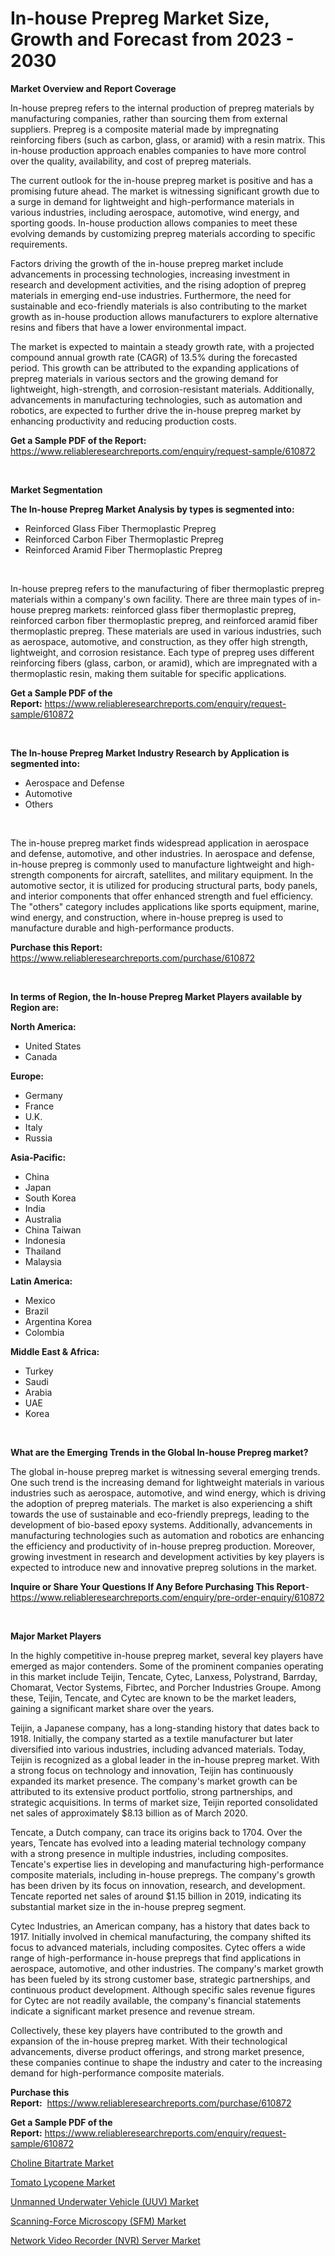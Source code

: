 <p><h1>In-house Prepreg Market Size, Growth and Forecast from 2023 - 2030</h1></p><p><strong>Market Overview and Report Coverage</strong></p>
<p><p>In-house prepreg refers to the internal production of prepreg materials by manufacturing companies, rather than sourcing them from external suppliers. Prepreg is a composite material made by impregnating reinforcing fibers (such as carbon, glass, or aramid) with a resin matrix. This in-house production approach enables companies to have more control over the quality, availability, and cost of prepreg materials.</p><p>The current outlook for the in-house prepreg market is positive and has a promising future ahead. The market is witnessing significant growth due to a surge in demand for lightweight and high-performance materials in various industries, including aerospace, automotive, wind energy, and sporting goods. In-house production allows companies to meet these evolving demands by customizing prepreg materials according to specific requirements.</p><p>Factors driving the growth of the in-house prepreg market include advancements in processing technologies, increasing investment in research and development activities, and the rising adoption of prepreg materials in emerging end-use industries. Furthermore, the need for sustainable and eco-friendly materials is also contributing to the market growth as in-house production allows manufacturers to explore alternative resins and fibers that have a lower environmental impact.</p><p>The market is expected to maintain a steady growth rate, with a projected compound annual growth rate (CAGR) of 13.5% during the forecasted period. This growth can be attributed to the expanding applications of prepreg materials in various sectors and the growing demand for lightweight, high-strength, and corrosion-resistant materials. Additionally, advancements in manufacturing technologies, such as automation and robotics, are expected to further drive the in-house prepreg market by enhancing productivity and reducing production costs.</p></p>
<p><strong>Get a Sample PDF of the Report:</strong> <a href="https://www.reliableresearchreports.com/enquiry/request-sample/610872">https://www.reliableresearchreports.com/enquiry/request-sample/610872</a></p>
<p>&nbsp;</p>
<p><strong>Market Segmentation</strong></p>
<p><strong>The In-house Prepreg Market Analysis by types is segmented into:</strong></p>
<p><ul><li>Reinforced Glass Fiber Thermoplastic Prepreg</li><li>Reinforced Carbon Fiber Thermoplastic Prepreg</li><li>Reinforced Aramid Fiber Thermoplastic Prepreg</li></ul></p>
<p>&nbsp;</p>
<p><p>In-house prepreg refers to the manufacturing of fiber thermoplastic prepreg materials within a company's own facility. There are three main types of in-house prepreg markets: reinforced glass fiber thermoplastic prepreg, reinforced carbon fiber thermoplastic prepreg, and reinforced aramid fiber thermoplastic prepreg. These materials are used in various industries, such as aerospace, automotive, and construction, as they offer high strength, lightweight, and corrosion resistance. Each type of prepreg uses different reinforcing fibers (glass, carbon, or aramid), which are impregnated with a thermoplastic resin, making them suitable for specific applications.</p></p>
<p><strong>Get a Sample PDF of the Report:</strong>&nbsp;<a href="https://www.reliableresearchreports.com/enquiry/request-sample/610872">https://www.reliableresearchreports.com/enquiry/request-sample/610872</a></p>
<p>&nbsp;</p>
<p><strong>The In-house Prepreg Market Industry Research by Application is segmented into:</strong></p>
<p><ul><li>Aerospace and Defense</li><li>Automotive</li><li>Others</li></ul></p>
<p>&nbsp;</p>
<p><p>The in-house prepreg market finds widespread application in aerospace and defense, automotive, and other industries. In aerospace and defense, in-house prepreg is commonly used to manufacture lightweight and high-strength components for aircraft, satellites, and military equipment. In the automotive sector, it is utilized for producing structural parts, body panels, and interior components that offer enhanced strength and fuel efficiency. The "others" category includes applications like sports equipment, marine, wind energy, and construction, where in-house prepreg is used to manufacture durable and high-performance products.</p></p>
<p><strong>Purchase this Report:</strong>&nbsp; <a href="https://www.reliableresearchreports.com/purchase/610872">https://www.reliableresearchreports.com/purchase/610872</a></p>
<p>&nbsp;</p>
<p><strong>In terms of Region, the In-house Prepreg Market Players available by Region are:</strong></p>
<p>
    <p> <strong> North America: </strong>
        <ul>
            <li>United States</li>
            <li>Canada</li>
        </ul>
        </p> 
    <p> <strong> Europe: </strong>
        <ul>
            <li>Germany</li>
            <li>France</li>
            <li>U.K.</li>
            <li>Italy</li>
            <li>Russia</li>
        </ul>
        </p> 
    <p> <strong> Asia-Pacific: </strong>
        <ul>
            <li>China</li>
            <li>Japan</li>
            <li>South Korea</li>
            <li>India</li>
            <li>Australia</li>
            <li>China Taiwan</li>
            <li>Indonesia</li>
            <li>Thailand</li>
            <li>Malaysia</li>
        </ul>
        </p> 
    <p> <strong> Latin America: </strong>
        <ul>
            <li>Mexico</li>
            <li>Brazil</li>
            <li>Argentina Korea</li>
            <li>Colombia</li>
        </ul>
        </p> 
    <p> <strong> Middle East & Africa: </strong>
        <ul>
            <li>Turkey</li>
            <li>Saudi</li>
            <li>Arabia</li>
            <li>UAE</li>
            <li>Korea</li>
        </ul>
    </p>
    </p>
<p>&nbsp;</p>
<p><strong>What are the Emerging Trends in the Global In-house Prepreg market?</strong></p>
<p><p>The global in-house prepreg market is witnessing several emerging trends. One such trend is the increasing demand for lightweight materials in various industries such as aerospace, automotive, and wind energy, which is driving the adoption of prepreg materials. The market is also experiencing a shift towards the use of sustainable and eco-friendly prepregs, leading to the development of bio-based epoxy systems. Additionally, advancements in manufacturing technologies such as automation and robotics are enhancing the efficiency and productivity of in-house prepreg production. Moreover, growing investment in research and development activities by key players is expected to introduce new and innovative prepreg solutions in the market.</p></p>
<p><strong>Inquire or Share Your Questions If Any Before Purchasing This Report</strong>- <a href="https://www.reliableresearchreports.com/enquiry/pre-order-enquiry/610872">https://www.reliableresearchreports.com/enquiry/pre-order-enquiry/610872</a></p>
<p>&nbsp;</p>
<p><strong>Major Market Players</strong></p>
<p><p>In the highly competitive in-house prepreg market, several key players have emerged as major contenders. Some of the prominent companies operating in this market include Teijin, Tencate, Cytec, Lanxess, Polystrand, Barrday, Chomarat, Vector Systems, Fibrtec, and Porcher Industries Groupe. Among these, Teijin, Tencate, and Cytec are known to be the market leaders, gaining a significant market share over the years.</p><p>Teijin, a Japanese company, has a long-standing history that dates back to 1918. Initially, the company started as a textile manufacturer but later diversified into various industries, including advanced materials. Today, Teijin is recognized as a global leader in the in-house prepreg market. With a strong focus on technology and innovation, Teijin has continuously expanded its market presence. The company's market growth can be attributed to its extensive product portfolio, strong partnerships, and strategic acquisitions. In terms of market size, Teijin reported consolidated net sales of approximately $8.13 billion as of March 2020.</p><p>Tencate, a Dutch company, can trace its origins back to 1704. Over the years, Tencate has evolved into a leading material technology company with a strong presence in multiple industries, including composites. Tencate's expertise lies in developing and manufacturing high-performance composite materials, including in-house prepregs. The company's growth has been driven by its focus on innovation, research, and development. Tencate reported net sales of around $1.15 billion in 2019, indicating its substantial market size in the in-house prepreg segment.</p><p>Cytec Industries, an American company, has a history that dates back to 1917. Initially involved in chemical manufacturing, the company shifted its focus to advanced materials, including composites. Cytec offers a wide range of high-performance in-house prepregs that find applications in aerospace, automotive, and other industries. The company's market growth has been fueled by its strong customer base, strategic partnerships, and continuous product development. Although specific sales revenue figures for Cytec are not readily available, the company's financial statements indicate a significant market presence and revenue stream.</p><p>Collectively, these key players have contributed to the growth and expansion of the in-house prepreg market. With their technological advancements, diverse product offerings, and strong market presence, these companies continue to shape the industry and cater to the increasing demand for high-performance composite materials.</p></p>
<p><strong>Purchase this Report:</strong>&nbsp;&nbsp;<a href="https://www.reliableresearchreports.com/purchase/610872">https://www.reliableresearchreports.com/purchase/610872</a></p>
<p></p>
<p><strong>Get a Sample PDF of the Report:</strong>&nbsp;<a href="https://www.reliableresearchreports.com/enquiry/request-sample/610872">https://www.reliableresearchreports.com/enquiry/request-sample/610872</a></p>
<p><p><a href="https://medium.com/@darbyledner/choline-bitartrate-market-size-growth-forecast-2023-2030-b137b09d5624">Choline Bitartrate Market</a></p><p><a href="https://medium.com/@mskylatoy/tomato-lycopene-market-size-growth-forecast-2023-2030-1d56b8ba0ca0">Tomato Lycopene Market</a></p><p><a href="https://www.linkedin.com/pulse/unmanned-underwater-vehicle-uuv-market-size-share-amp-trends-0vn0e/">Unmanned Underwater Vehicle (UUV) Market</a></p><p><a href="https://www.linkedin.com/pulse/decoding-scanning-force-microscopy-sfm-market-deep-dive-latest-1htde/">Scanning-Force Microscopy (SFM) Market</a></p><p><a href="https://www.linkedin.com/pulse/network-video-recorder-nvr-server-market-insights-players-forecast-b6jke/">Network Video Recorder (NVR) Server Market</a></p></p>